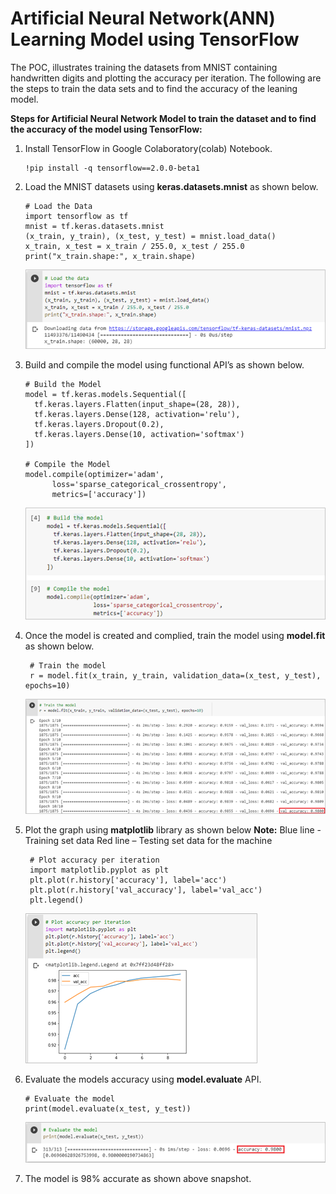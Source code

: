 
# Artificial Neural Network(ANN) Learning Model using TensorFlow



The POC, illustrates training the datasets from MNIST containing handwritten digits and plotting the accuracy per iteration. The following are the steps to train the data sets and to find the accuracy of the leaning model.



**Steps for Artificial Neural Network Model to train the dataset and to find the accuracy of the model using TensorFlow:**

1.	Install TensorFlow in Google Colaboratory(colab) Notebook.

        !pip install -q tensorflow==2.0.0-beta1

2.	Load the MNIST datasets using **keras.datasets.mnist** as shown below.

       	# Load the Data
        import tensorflow as tf
        mnist = tf.keras.datasets.mnist
        (x_train, y_train), (x_test, y_test) = mnist.load_data()
        x_train, x_test = x_train / 255.0, x_test / 255.0
        print("x_train.shape:", x_train.shape)
       
	![Alt text](https://github.com/Protontech-1803/Machine_Learning/blob/master/TensorFlow/TensorFlow_PNG/LoadData.png)
 
3.	Build and compile the model using functional API’s as shown below.

        # Build the Model
        model = tf.keras.models.Sequential([
          tf.keras.layers.Flatten(input_shape=(28, 28)),
          tf.keras.layers.Dense(128, activation='relu'),
          tf.keras.layers.Dropout(0.2),
          tf.keras.layers.Dense(10, activation='softmax')
        ])

        # Compile the Model
        model.compile(optimizer='adam',
              loss='sparse_categorical_crossentropy',
              metrics=['accuracy'])
	      
	![Alt text](https://github.com/Protontech-1803/Machine_Learning/blob/master/TensorFlow/TensorFlow_PNG/Build_Compile_Model.png)
 
4.	Once the model is created and complied, train the model using **model.fit** as shown below.

         # Train the model
         r = model.fit(x_train, y_train, validation_data=(x_test, y_test), epochs=10)
       
	![Alt text](https://github.com/Protontech-1803/Machine_Learning/blob/master/TensorFlow/TensorFlow_PNG/Train_Model.png)
 
5.	Plot the graph using **matplotlib** library as shown below
	**Note:** Blue line - Training set data
	Red line – Testing set data for the machine
	
         # Plot accuracy per iteration
         import matplotlib.pyplot as plt
         plt.plot(r.history['accuracy'], label='acc')
         plt.plot(r.history['val_accuracy'], label='val_acc')
         plt.legend()
       
	![Alt text](https://github.com/Protontech-1803/Machine_Learning/blob/master/TensorFlow/TensorFlow_PNG/Accuracy_Graph.png)

 
6.	Evaluate the models accuracy using **model.evaluate** API.

        # Evaluate the model
        print(model.evaluate(x_test, y_test))

	![Alt text](https://github.com/Protontech-1803/Machine_Learning/blob/master/TensorFlow/TensorFlow_PNG/Evaluate_Model.png)
 
7.	The model is 98% accurate as shown above snapshot.




